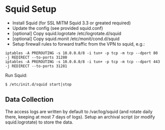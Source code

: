 Squid Setup
===========

* Install Squid (for SSL MITM Squid 3.3 or greated required)
* Update the config (see provided squid.conf)
* [optional] Copy squid.logrotate /etc/logrotate.d/squid
* [optional] Copy squid.monit /etc/monit/cond.d/squid
* Setup firewall rules to forward traffic from the VPN to squid, e.g.:

```
iptables -A PREROUTING -s 10.0.0.0/8 -i tun+ -p tcp -m tcp --dport 80 -j REDIRECT --to-ports 31280
iptables -A PREROUTING -s 10.0.0.0/8 -i tun+ -p tcp -m tcp --dport 443 -j REDIRECT --to-ports 31281
```

Run Squid:

```
$ /etc/init.d/squid start|stop
```

Data Collection
---------------

The access logs are written by default to /var/log/squid (and rotate daily there, keeping at most 7 days of logs). Setup an archival script (or modify squid.logrotate) to store the data.
